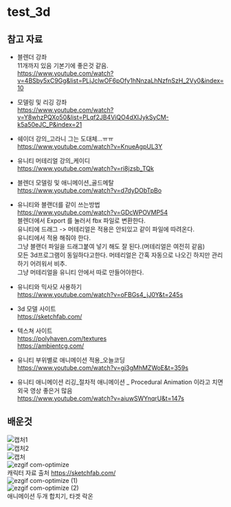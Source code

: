 # test_3d
## 참고 자료

- 블렌더 강좌  
11개까지 있음 기본기에 좋은것 같음.  
https://www.youtube.com/watch?v=4BSby5xC9Gg&list=PLjJclwOF6pOfy1hNnzaLhNzfnSzH_2Vy0&index=10  
  
- 모델링 및 리깅 강좌  
https://www.youtube.com/watch?v=Y8whzPQXo50&list=PLqf2JB4ViQO4dXIJykSyCM-k5a50eJC_P&index=21  
  
- 쉐이더 강의_고라니 그는 도대체...ㅠㅠ  
https://www.youtube.com/watch?v=KnueAgpUL3Y  
  
- 유니티 머테리얼 강의_케이디  
https://www.youtube.com/watch?v=ri8jzsb_TQk  
  
- 블렌더 모델링 및 애니메이션_골드메탈  
https://www.youtube.com/watch?v=d7dyDObTpBo  
  
- 유니티와 블랜더를 같이 쓰는방법  
https://www.youtube.com/watch?v=GDcWPOVMP54  
블렌더에서  Export 를 눌러서 fbx 파일로 변환한다.  
유니티에 드래그 -> 머테리얼은 적용은 안되있고 같이 파일에 따려온다.  
유니티에서 적용 해줘야 한다.  
그냥 블랜더 파일을 드래그붙여 넣기 해도 잘 된다.(머테리얼은 여전히 같음)  
모든 3d프로그램이 동일하다고한다. 머테리얼은 간혹 자동으로 나오긴 하지만 관리하기 어려워서 비추.  
그냥 머테리얼을 유니티 안에서 따로 만들어야한다.  
  
- 유니티와 믹사모 사용하기  
https://www.youtube.com/watch?v=oFBGs4_jJ0Y&t=245s  
  
- 3d 모델 사이트  
https://sketchfab.com/  
  
- 텍스쳐 사이트  
https://polyhaven.com/textures  
https://ambientcg.com/  
  
- 유니티 부위별로 애니메이션 적용_오늘코딩  
https://www.youtube.com/watch?v=gj3gMhMZWoE&t=359s  
  
- 유니티 애니메이션 리깅_절차적 애니메이션 _ Procedural Animation 이라고 치면 외국 영상 좋은거 많음  
https://www.youtube.com/watch?v=aiuwSWYnqrU&t=147s  

## 배운것
![캡처1](https://user-images.githubusercontent.com/87477736/220673371-84f01207-1c74-4d6f-9e83-57c20dfe42b6.PNG)  
![캡처2](https://user-images.githubusercontent.com/87477736/220673402-57a04601-d519-4988-adda-8551f7dad2a7.PNG)  
![캡처](https://user-images.githubusercontent.com/87477736/220673417-dda4aa3c-573a-45d6-937e-a936790d5fe6.PNG)  
![ezgif com-optimize](https://user-images.githubusercontent.com/87477736/220672556-bf23749a-9aec-4d66-9834-0beae47434ae.gif)  
캐릭터 자료 출처 https://sketchfab.com/  
![ezgif com-optimize (1)](https://user-images.githubusercontent.com/87477736/220673649-bfa6a866-bd88-4cd1-9823-9b5bf880a175.gif)  
![ezgif com-optimize (2)](https://user-images.githubusercontent.com/87477736/221253271-de505c38-3902-4e12-bd3d-87b6e70e0d4b.gif)  
애니메이션 두개 합치기, 타겟 락온
